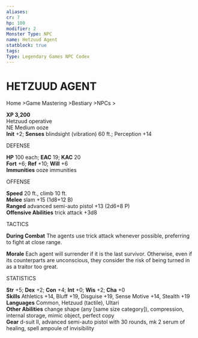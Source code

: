 ```yaml
---
aliases: 
cr: 7
hp: 100
modifier: 2
Monster Type: NPC
name: Hetzuud Agent
statblock: true
tags: 
Type: Legendary Games NPC Codex
---
```

# HETZUUD AGENT
Home >Game Mastering >Bestiary >NPCs >

**XP 3,200**  
Hetzuud operative  
NE Medium ooze  
**Init** +2; **Senses** blindsight (vibration) 60 ft.; Perception +14

DEFENSE

**HP** 100 each; **EAC** 19; **KAC** 20  
**Fort** +6; **Ref** +10; **Will** +6  
**Immunities** ooze immunities

OFFENSE

**Speed** 20 ft., climb 10 ft.  
**Melee** slam +15 (1d8+12 B)  
**Ranged** advanced semi-auto pistol +13 (2d6+8 P)  
**Offensive Abilities** trick attack +3d8

TACTICS

**During Combat** The agents use trick attack whenever possible, preferring to fight at close range.

**Morale** Each agent will surrender if it is the last survivor. Otherwise, even if its counterparts are unconscious, they consider the risk of being turned in as a traitor too great.

STATISTICS

**Str** +5; **Dex** +2; **Con** +4; **Int** +0; **Wis** +2; **Cha** +0  
**Skills** Athletics +14, Bluff +19, Disguise +19, Sense Motive +14, Stealth +19  
**Languages** Common, Hetzuud (tactile), Ultari  
**Other Abilities** change shape (any \[same size category\]), compression, internal storage, mimic object, perfect copy  
**Gear** d-suit II, advanced semi-auto pistol with 30 rounds, mk 2 serum of healing, spell ampoule of invisibility

